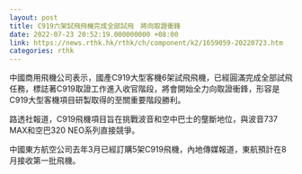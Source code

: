 ```yaml
---
layout: post
title: C919六架試飛飛機完成全部試飛　將向取證衝鋒
date: 2022-07-23 20:52:19.000000000 +08:00
link: https://news.rthk.hk/rthk/ch/component/k2/1659059-20220723.htm
categories: rthk
---
```


中國商用飛機公司表示，國產C919大型客機6架試飛飛機，已經圓滿完成全部試飛任務，標誌著C919取證工作進入收官階段，將會開始全力向取證衝鋒，形容是C919大型客機項目研製取得的至關重要階段勝利。

路透社報道，C919飛機項目旨在挑戰波音和空中巴士的壟斷地位，與波音737 MAX和空巴320 NEO系列直接競爭。

中國東方航空公司去年3月已經訂購5架C919飛機，內地傳媒報道，東航預計在8月接收第一批飛機。
